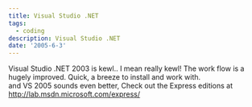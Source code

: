 ```yaml
---
title: Visual Studio .NET
tags:
  - coding
description: Visual Studio .NET
date: '2005-6-3'
---
```


Visual Studio .NET 2003 is kewl.. I mean really kewl! The work flow is a hugely improved. Quick, a breeze to install and work with.  
and VS 2005 sounds even better, Check out the Express editions at http://lab.msdn.microsoft.com/express/